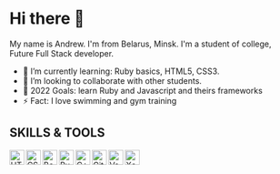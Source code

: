 # Hi there 👋

My name is Andrew. I'm from Belarus, Minsk. I'm a student of college, Future Full Stack developer.

- 🌱 I’m currently learning: Ruby basics, HTML5, CSS3.
- 👯 I’m looking to collaborate with other students.
- 🥅 2022 Goals: learn Ruby and Javascript and theirs frameworks
- ⚡ Fact: I love swimming and gym training

## SKILLS & TOOLS

<img align="left" alt="HTML5" width="26px" src="https://upload.wikimedia.org/wikipedia/commons/thumb/0/00/HTML5_logo_black.svg/
2048px-HTML5_logo_black.svg.png" />
<img align="left" alt="CSS3" width="26px" src="https://static.cdnlogo.com/
logos/c/18/css.svg" />
<img align="left" alt="Bootstrap" width="26px" src="https://brandslogos.com/
wp-content/uploads/thumbs/bootstrap-logo-vector.svg" />
<img align="left" alt="Ruby" width="26px" src="https://upload.wikimedia.org/
wikipedia/commons/thumb/f/f7/Devicon-ruby-plain.svg/1200px-Devicon-ruby-plain.svg.png" />
<img align="left" alt="C++" width="26px" src="https://user-images.
githubusercontent.com/42747200/46140125-da084900-c26d-11e8-8ea7-c45ae6306309.png" />
<img align="left" alt="Git" width="26px" src="https://git-scm.com/images/
logos/downloads/Git-Icon-Black.png" />
<img align="left" alt="Vscode" width="26px" src="https://upload.wikimedia.
org/wikipedia/commons/thumb/9/9a/Visual_Studio_Code_1.35_icon.svg/1200px-Visual_Studio_Code_1.35_icon.svg.png" />
<img align="left" alt="Xcode" width="26px" src="https://cdn.iconscout.com/
icon/free/png-256/xcode-3629168-3030308.png" />
